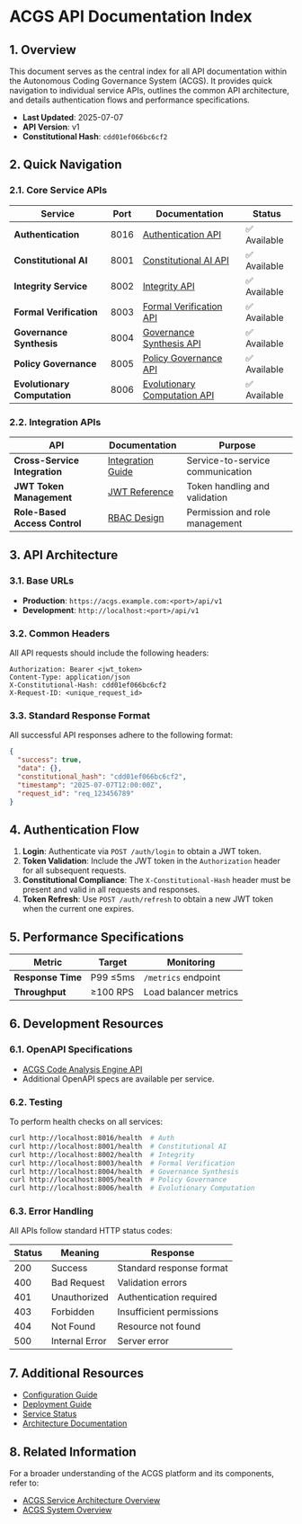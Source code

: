 # ACGS API Documentation Index

<!-- Constitutional Hash: cdd01ef066bc6cf2 -->

## 1. Overview

This document serves as the central index for all API documentation within the Autonomous Coding Governance System (ACGS). It provides quick navigation to individual service APIs, outlines the common API architecture, and details authentication flows and performance specifications.

- **Last Updated**: 2025-07-07
- **API Version**: v1
- **Constitutional Hash**: `cdd01ef066bc6cf2`

## 2. Quick Navigation

### 2.1. Core Service APIs

| Service | Port | Documentation | Status |
|---------|------|---------------|--------|
| **Authentication** | 8016 | [Authentication API](authentication.md) | ✅ Available |
| **Constitutional AI** | 8001 | [Constitutional AI API](constitutional-ai.md) | ✅ Available |
| **Integrity Service** | 8002 | [Integrity API](integrity.md) | ✅ Available |
| **Formal Verification** | 8003 | [Formal Verification API](formal-verification.md) | ✅ Available |
| **Governance Synthesis** | 8004 | [Governance Synthesis API](governance_synthesis.md) | ✅ Available |
| **Policy Governance** | 8005 | [Policy Governance API](policy-governance.md) | ✅ Available |
| **Evolutionary Computation** | 8006 | [Evolutionary Computation API](evolutionary-computation.md) | ✅ Available |

### 2.2. Integration APIs

| API | Documentation | Purpose |
|-----|---------------|---------|
| **Cross-Service Integration** | [Integration Guide](../integration/ACGS_SERVICE_INTEGRATION_GUIDE.md) | Service-to-service communication |
| **JWT Token Management** | [JWT Reference](jwt.md) | Token handling and validation |
| **Role-Based Access Control** | [RBAC Design](rbac.md) | Permission and role management |

## 3. API Architecture

### 3.1. Base URLs

- **Production**: `https://acgs.example.com:<port>/api/v1`
- **Development**: `http://localhost:<port>/api/v1`

### 3.2. Common Headers

All API requests should include the following headers:

```http
Authorization: Bearer <jwt_token>
Content-Type: application/json
X-Constitutional-Hash: cdd01ef066bc6cf2
X-Request-ID: <unique_request_id>
```

### 3.3. Standard Response Format

All successful API responses adhere to the following format:

```json
{
  "success": true,
  "data": {},
  "constitutional_hash": "cdd01ef066bc6cf2",
  "timestamp": "2025-07-07T12:00:00Z",
  "request_id": "req_123456789"
}
```

## 4. Authentication Flow

1. **Login**: Authenticate via `POST /auth/login` to obtain a JWT token.
2. **Token Validation**: Include the JWT token in the `Authorization` header for all subsequent requests.
3. **Constitutional Compliance**: The `X-Constitutional-Hash` header must be present and valid in all requests and responses.
4. **Token Refresh**: Use `POST /auth/refresh` to obtain a new JWT token when the current one expires.

## 5. Performance Specifications

| Metric | Target | Monitoring |
|--------|--------|------------|
| **Response Time** | P99 ≤5ms | `/metrics` endpoint |
| **Throughput** | ≥100 RPS | Load balancer metrics |

## 6. Development Resources

### 6.1. OpenAPI Specifications

- [ACGS Code Analysis Engine API](../architecture/ACGS_CODE_ANALYSIS_ENGINE_ARCHITECTURE.md)
- Additional OpenAPI specs are available per service.

### 6.2. Testing

To perform health checks on all services:

```bash
curl http://localhost:8016/health  # Auth
curl http://localhost:8001/health  # Constitutional AI
curl http://localhost:8002/health  # Integrity
curl http://localhost:8003/health  # Formal Verification
curl http://localhost:8004/health  # Governance Synthesis
curl http://localhost:8005/health  # Policy Governance
curl http://localhost:8006/health  # Evolutionary Computation
```

### 6.3. Error Handling

All APIs follow standard HTTP status codes:

| Status | Meaning | Response |
|--------|---------|----------|
| 200 | Success | Standard response format |
| 400 | Bad Request | Validation errors |
| 401 | Unauthorized | Authentication required |
| 403 | Forbidden | Insufficient permissions |
| 404 | Not Found | Resource not found |
| 500 | Internal Error | Server error |

## 7. Additional Resources

- [Configuration Guide](../configuration/README.md)
- [Deployment Guide](../deployment/ACGS_PGP_SETUP_GUIDE.md)
- [Service Status](../operations/SERVICE_STATUS.md)
- [Architecture Documentation](../architecture/README.md)

## 8. Related Information

For a broader understanding of the ACGS platform and its components, refer to:

- [ACGS Service Architecture Overview](../ACGS_SERVICE_OVERVIEW.md)
- [ACGS System Overview](../../SYSTEM_OVERVIEW.md)
